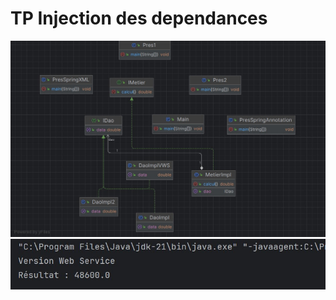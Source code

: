 <h1>TP Injection des dependances</h1>
<img src="captures/Diagramme.jpg" alt="Diagramme" />
<img src="captures/Resultat.jpg" alt="Resultat" />